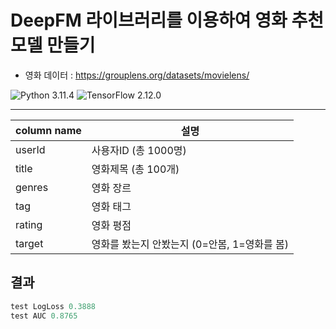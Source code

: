 #  DeepFM 라이브러리를 이용하여 영화 추천 모델 만들기

* 영화 데이터 : https://grouplens.org/datasets/movielens/

![Python 3.11.4](https://img.shields.io/badge/python-3.11.4-blue.svg)
![TensorFlow 2.12.0](https://img.shields.io/badge/TensorFlow-2.12.0-orange.svg)

---

|column name|설명|
|---	|---	|
|userId|사용자ID (총 1000명)|
|title|영화제목 (총 100개)|
|genres|영화 장르|
|tag|영화 태그|
|rating|영화 평점|
|target|영화를 봤는지 안봤는지 (0=안봄, 1=영화를 봄)|


## 결과
```python
test LogLoss 0.3888
test AUC 0.8765
```
